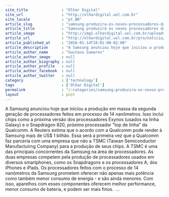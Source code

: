 ```yaml
---
site_title               : "Olhar Digital"
site_url                 : "http://olhardigital.uol.com.br"
site_locale              : "pt_BR"
article_slug             : "samsung-produzira-os-novos-processadores-da-qualcomm"
article_title            : "Samsung produzirá os novos processadores da Qualcomm"
article_image            : "http://img1.olhardigital.uol.com.br/uploads/acervo_imagens/2016/01/20160114112056_660_420.jpg"
article_url              : "http://olhardigital.uol.com.br/pro/noticia/samsung-produzira-os-novos-processadores-da-qualcomm/54372"
article_published_at     : "2016-01-14T10:01:00-02:00"
article_description      : "A Samsung anunciou hoje que iniciou a produção em massa da segunda geração de processadores feitos em processo de 14 nanômetros. Isso inclui chips como a próxima versão dos processadores Exynos (usados na linha Galaxy) e o Snapdragon 820, próximo processador 'top de linha' da Qualcomm. A Reuters estima que o acordo com a Qualcomm pode render à Samsung mais de US$ 1 bilhão. Essa será a primeira vez que a Qualcomm faz parceria com uma empresa que não a TSMC (Taiwan Semiconductor Manufactuirng Company) para a produção de seus chips. A TSMC é uma das principais concorrentes da Samsung na área de processadores. As duas empresas competem pela produção de processadores usados em diversos smartphones, como os Snapdragons e os processadores A, dos iPhones e iPads. Os processadores feitos com o processo de 14 nanômetros da Samsung prometem oferecer não apenas mais potência como também menor consumo de energia - e são ainda menores. Com isso, aparelhos com esses componentes oferecem melhor performance, menor consumo de bateria, e podem ser mais finos.  ..."
article_author_name      : "Gustavo Sumares"
article_author_image     : null
article_author_biography : null
article_author_profile   : null
article_author_facebook  : null
article_author_twitter   : null
category                 : ['technology']
tags                     : ['Olhar Digital']
permalink                : "/:categories/samsung-produzira-os-novos-processadores-da-qualcomm/"
layout                   : post
---
```


A Samsung anunciou hoje que iniciou a produção em massa da segunda geração de processadores feitos em processo de 14 nanômetros. Isso inclui chips como a próxima versão dos processadores Exynos (usados na linha Galaxy) e o Snapdragon 820, próximo processador "top de linha" da Qualcomm. A Reuters estima que o acordo com a Qualcomm pode render à Samsung mais de US$ 1 bilhão. Essa será a primeira vez que a Qualcomm faz parceria com uma empresa que não a TSMC (Taiwan Semiconductor Manufactuirng Company) para a produção de seus chips. A TSMC é uma das principais concorrentes da Samsung na área de processadores. As duas empresas competem pela produção de processadores usados em diversos smartphones, como os Snapdragons e os processadores A, dos iPhones e iPads. Os processadores feitos com o processo de 14 nanômetros da Samsung prometem oferecer não apenas mais potência como também menor consumo de energia - e são ainda menores. Com isso, aparelhos com esses componentes oferecem melhor performance, menor consumo de bateria, e podem ser mais finos.  ...
